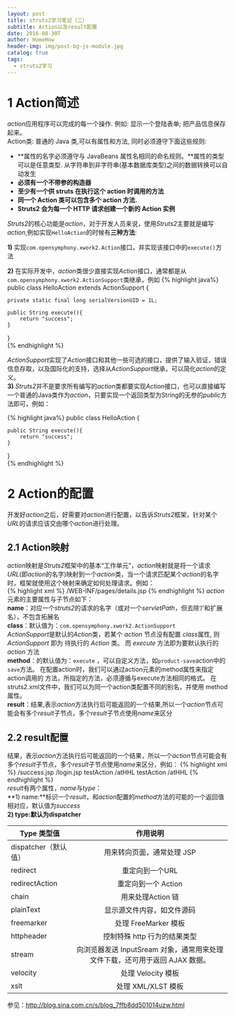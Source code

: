 ```yaml
---
layout: post
title: struts2学习笔记（二）
subtitle: Action以及result配置
date: 2016-08-30T
author: HomeHow
header-img: img/post-bg-js-module.jpg
catalog: true
tags:
  - struts2学习
---
```


# 1 Action简述 #

*action*应用程序可以完成的每一个操作. 例如: 显示一个登陆表单; 把产品信息保存起来。  
Action类: 普通的 Java 类,可以有属性和方法, 同时必须遵守下面这些规则:
   
* **属性的名字必须遵守与 JavaBeans 属性名相同的命名规则。**属性的类型可以是任意类型. 从字符串到非字符串(基本数据库类型)之间的数据转换可以自动发生  
* **必须有一个不带参的构造器**  
* **至少有一个供 struts 在执行这个 action 时调用的方法**  
* **同一个 Action 类可以包含多个 action 方法.**  
* **Struts2 会为每一个 HTTP 请求创建一个新的 Action 实例**  

*Struts2*的核心功能是*action*，对于开发人员来说，使用*Struts2*主要就是编写*action*,例如实现``HelloAction``的时候有**三种方法**:    

**1)** 实现`com.opensymphony.xwork2.Action`接口，并实现该接口中的`execute()`方法  

**2)** 在实际开发中，*action*类很少直接实现*Action*接口，通常都是从`com.opensymphony.xwork2.ActionSupport`类继承，例如
{% highlight java%}
public class HelloAction extends ActionSupport {  
      
    private static final long serialVersionUID = 1L;  
  
    public String execute(){  
        return "success";  
    }  
}  
{% endhighlight %}

*ActionSupport*实现了*Action*接口和其他一些可选的接口，提供了输入验证，错误信息存取，以及国际化的支持，选择从*ActionSupport*继承，可以简化*action*的定义。  
**3)** *Struts2*并不是要求所有编写的*action*类都要实现*Action*接口，也可以直接编写一个普通的Java类作为*action*，只要实现一个返回类型为String的无参的*public*方法即可，例如：

{% highlight java%}
public class HelloAction {  
      
    public String execute(){  
        return "success";  
    }  
}  
{% endhighlight %}


# 2 Action的配置 #

开发好*action*之后，好需要对*action*进行配置，以告诉*Struts2*框架，针对某个*URL*的请求应该交由哪个*action*进行处理。  

## 2.1 Action映射 ##
*action*映射是*Struts2*框架中的基本“工作单元”，*action*映射就是将一个请求*URL*(即*action*的名字)映射到一个*action*类，当一个请求匹配某个*action*的名字时，框架就使用这个映射来确定如何处理请求。例如：  
{% highlight xml %}
<action name="product-save" class="com.hhl.struts2.helloworld.Product" method="save">
	<result name="details">/WEB-INF/pages/details.jsp</result>
</action>
{% endhighlight %}
*action*元素的主要属性与子节点如下：  
**name**：对应一个*struts2*的请求的名字（或对一个*servletPath*，但去除‘/’和扩展名），不包含拓展名  
**class**：默认值为：``com.opensymphony.xwork2.ActionSupport``  
 *ActionSupport*是默认的*Action*类，若某个 *action* 节点没有配置 *class*属性, 则 *ActionSupport* 即为
待执行的 *Action* 类。 而 *execute* 方法即为要默认执行的 *action* 方法  
**method**：的默认值为：``execute`` ，可以自定义方法，如``product-save``action中的``save``方法。
在配置action时，我们可以通过action元素的method属性来指定action调用的 方法，所指定的方法，必须遵循与execute方法相同的格式。 在struts2.xml文件中，我们可以为同一个action类配置不同的别名，并使用 method属性。  
**result**：结果,表示*action*方法执行后可能返回的一个结果,所以一个*action*节点可能会有多个*result*子节点，多个*result*子节点使用*name*来区分  

## 2.2 result配置 ##
结果，表示*action*方法执行后可能返回的一个结果，所以一个*action*节点可能会有多个*result*子节点，多个*result*子节点使用*name*来区分，例如：
{% highlight xml %}
<action name="testResult" class="com.hhl.struts2.action.TestResultAction">
<result name="success" type="dispatcher">/success.jsp</result>
<result name="login" type="redirect">/login.jsp</result>
<result name="index" type="redirectAction">
    <param name="actionName">testAction</param>
    <param name="namespace">/atHHL</param>
</result>
<result name="test" type="chain">
    <param name="actionName">testAction</param>
    <param name="namespace">/atHHL</param>
</result>
</action>
{% endhighlight %}  
*result*有两个属性，*name*与*type*：  
**1) name:**标识一个*result*，和*action*配置的*method*方法的可能的一个返回值相对应，默认值为*success*  
**2) type:**默认为**dispatcher**  

| Type 类型值        | 作用说明           |
| ------------- |:-------------:|
| dispatcher（默认值）      | 用来转向页面，通常处理 JSP |
| redirect      | 重定向到一个URL      |
| redirectAction | 重定向到一个 Action      |
| chain| 用来处理Action 链|
| plainText | 显示源文件内容，如文件源码 |
| freemarker | 处理 FreeMarker 模板 |
| httpheader | 控制特殊 http 行为的结果类型 |
| stream | 向浏览器发送 InputSream 对象，通常用来处理文件下载，还可用于返回 AJAX 数据。|
| velocity | 处理 Velocity 模板 |
| xslt | 处理 XML/XLST 模板 |  

参见：http://blog.sina.com.cn/s/blog_7ffb8dd501014uzw.html


  







